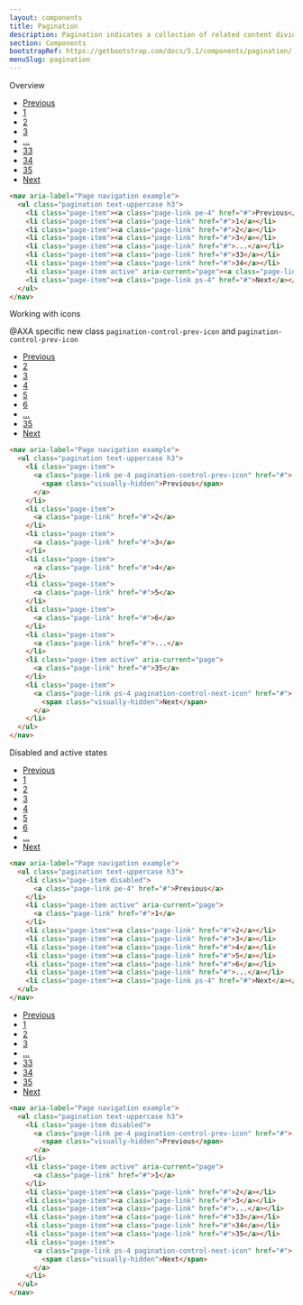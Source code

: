 ```yaml
---
layout: components
title: Pagination
description: Pagination indicates a collection of related content divided into multiple pages.
section: Components
bootstrapRef: https://getbootstrap.com/docs/5.1/components/pagination/ 
menuSlug: pagination
---
```

 
<!-- #region components_pagination - overview -->
<div class="display-5 pt-md-8 pb-1">Overview</div>
<div class="ax-example p-md-3 border">
  <nav aria-label="Page navigation example">
    <ul class="pagination text-uppercase h3">
      <li class="page-item">
        <a class="page-link pe-4" href="#">Previous</a>
      </li>
      <li class="page-item">
        <a class="page-link" href="#">1</a>
      </li>
      <li class="page-item">
        <a class="page-link" href="#">2</a>
      </li>
      <li class="page-item">
        <a class="page-link" href="#">3</a>
      </li>
      <li class="page-item">
        <a class="page-link" href="#">...</a>
      </li>
      <li class="page-item">
        <a class="page-link" href="#">33</a>
      </li>
      <li class="page-item">
        <a class="page-link" href="#">34</a>
      </li>
      <li class="page-item active" aria-current="page">
        <a class="page-link" href="#">35</a>
      </li>
      <li class="page-item">
        <a class="page-link ps-4" href="#">Next</a>
      </li>
    </ul>
  </nav>
</div>
<div class="pb-4">

```html  
<nav aria-label="Page navigation example">
  <ul class="pagination text-uppercase h3">
    <li class="page-item"><a class="page-link pe-4" href="#">Previous</a></li>
    <li class="page-item"><a class="page-link" href="#">1</a></li>
    <li class="page-item"><a class="page-link" href="#">2</a></li>
    <li class="page-item"><a class="page-link" href="#">3</a></li>
    <li class="page-item"><a class="page-link" href="#">...</a></li>
    <li class="page-item"><a class="page-link" href="#">33</a></li>
    <li class="page-item"><a class="page-link" href="#">34</a></li>
    <li class="page-item active" aria-current="page"><a class="page-link" href="#">35</a></li>
    <li class="page-item"><a class="page-link ps-4" href="#">Next</a></li>
  </ul>
</nav> 
```
</div>
<!-- #endregion components_pagination - overview -->
<!-- #region components_pagination - icons -->
<div class="display-5 pt-md-8 pb-1">Working with icons</div>
<p class="text-justify pe-md-8 pe-lg-11 pb-3">
  @AXA specific new class
  <code>pagination-control-prev-icon</code> and
  <code>pagination-control-prev-icon</code>
</p>
<div class="ax-example p-md-3 border">
  <nav aria-label="Page navigation example">
    <ul class="pagination text-uppercase h3">
      <li class="page-item">
        <a
          class="page-link pe-4 pagination-control-prev-icon"
          href="#"
        >
          <span class="visually-hidden">Previous</span>
        </a>
      </li>
      <li class="page-item">
        <a class="page-link" href="#">2</a>
      </li>
      <li class="page-item">
        <a class="page-link" href="#">3</a>
      </li>
      <li class="page-item">
        <a class="page-link" href="#">4</a>
      </li>
      <li class="page-item">
        <a class="page-link" href="#">5</a>
      </li>
      <li class="page-item">
        <a class="page-link" href="#">6</a>
      </li>
      <li class="page-item">
        <a class="page-link" href="#">...</a>
      </li>
      <li class="page-item active" aria-current="page">
        <a class="page-link" href="#">35</a>
      </li>
      <li class="page-item">
        <a
          class="page-link ps-4 pagination-control-next-icon"
          href="#"
        >
          <span class="visually-hidden">Next</span>
        </a>
      </li>
    </ul>
  </nav>
</div>
<div class="pb-4">

```html 
<nav aria-label="Page navigation example">
  <ul class="pagination text-uppercase h3">
    <li class="page-item">
      <a class="page-link pe-4 pagination-control-prev-icon" href="#">
        <span class="visually-hidden">Previous</span>
      </a>
    </li>
    <li class="page-item">
      <a class="page-link" href="#">2</a>
    </li>
    <li class="page-item">
      <a class="page-link" href="#">3</a>
    </li>
    <li class="page-item">
      <a class="page-link" href="#">4</a>
    </li>
    <li class="page-item">
      <a class="page-link" href="#">5</a>
    </li>  
    <li class="page-item">
      <a class="page-link" href="#">6</a>
    </li>
    <li class="page-item">
      <a class="page-link" href="#">...</a>
    </li>
    <li class="page-item active" aria-current="page">
      <a class="page-link" href="#">35</a>
    </li>
    <li class="page-item">
      <a class="page-link ps-4 pagination-control-next-icon" href="#">
        <span class="visually-hidden">Next</span>
      </a>
    </li>
  </ul>
</nav> 
```
</div>
<!-- #endregion components_pagination - icons -->
<!-- #region components_pagination - disabled and active states -->
<div class="display-5 pt-md-8 pb-1">
  Disabled and active states
</div>
<div class="ax-example p-md-3 border">
  <nav aria-label="Page navigation example">
    <ul class="pagination text-uppercase h3">
      <li class="page-item disabled">
        <a class="page-link pe-4" href="#">Previous</a>
      </li>
      <li class="page-item active" aria-current="page">
        <a class="page-link" href="#">1</a>
      </li>
      <li class="page-item">
        <a class="page-link" href="#">2</a>
      </li>
      <li class="page-item">
        <a class="page-link" href="#">3</a>
      </li>
      <li class="page-item">
        <a class="page-link" href="#">4</a>
      </li>
      <li class="page-item">
        <a class="page-link" href="#">5</a>
      </li>
      <li class="page-item">
        <a class="page-link" href="#">6</a>
      </li>
      <li class="page-item">
        <a class="page-link" href="#">...</a>
      </li>
      <li class="page-item">
        <a class="page-link ps-4" href="#">Next</a>
      </li>
    </ul>
  </nav>
</div>
<div class="pb-4">

```html
<nav aria-label="Page navigation example">
  <ul class="pagination text-uppercase h3">
    <li class="page-item disabled">
      <a class="page-link pe-4" href="#">Previous</a>
    </li>
    <li class="page-item active" aria-current="page">
      <a class="page-link" href="#">1</a>
    </li>
    <li class="page-item"><a class="page-link" href="#">2</a></li>
    <li class="page-item"><a class="page-link" href="#">3</a></li>
    <li class="page-item"><a class="page-link" href="#">4</a></li>
    <li class="page-item"><a class="page-link" href="#">5</a></li>
    <li class="page-item"><a class="page-link" href="#">6</a></li>
    <li class="page-item"><a class="page-link" href="#">...</a></li>
    <li class="page-item"><a class="page-link ps-4" href="#">Next</a></li>
  </ul>
</nav>


```
</div>
<div class="ax-example p-md-3 border">
  <nav aria-label="Page navigation example">
    <ul class="pagination text-uppercase h3">
      <li class="page-item disabled">
        <a
          class="page-link pe-4 pagination-control-prev-icon"
          href="#"
        >
          <span class="visually-hidden">Previous</span>
        </a>
      </li>
      <li class="page-item active" aria-current="page">
        <a class="page-link" href="#">1</a>
      </li>
      <li class="page-item">
        <a class="page-link" href="#">2</a>
      </li>
      <li class="page-item">
        <a class="page-link" href="#">3</a>
      </li>
      <li class="page-item">
        <a class="page-link" href="#">...</a>
      </li>
      <li class="page-item">
        <a class="page-link" href="#">33</a>
      </li>
      <li class="page-item">
        <a class="page-link" href="#">34</a>
      </li>
      <li class="page-item">
        <a class="page-link" href="#">35</a>
      </li>
      <li class="page-item">
        <a
          class="page-link ps-4 pagination-control-next-icon"
          href="#"
        >
          <span class="visually-hidden">Next</span>
        </a>
      </li>
    </ul>
  </nav>
</div>
<div class="pb-4">

```html
<nav aria-label="Page navigation example">
  <ul class="pagination text-uppercase h3">
    <li class="page-item disabled">
      <a class="page-link pe-4 pagination-control-prev-icon" href="#">
        <span class="visually-hidden">Previous</span>
      </a>
    </li>
    <li class="page-item active" aria-current="page">
      <a class="page-link" href="#">1</a>
    </li>
    <li class="page-item"><a class="page-link" href="#">2</a></li>
    <li class="page-item"><a class="page-link" href="#">3</a></li>
    <li class="page-item"><a class="page-link" href="#">...</a></li>
    <li class="page-item"><a class="page-link" href="#">33</a></li>
    <li class="page-item"><a class="page-link" href="#">34</a></li>
    <li class="page-item"><a class="page-link" href="#">35</a></li>
    <li class="page-item">
      <a class="page-link ps-4 pagination-control-next-icon" href="#">
        <span class="visually-hidden">Next</span>
      </a>
    </li>
  </ul>
</nav>  
```
</div>
 